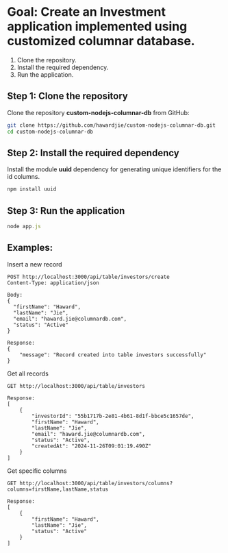 # Goal: Create an Investment application implemented using customized columnar database.

1. Clone the repository.
2. Install the required dependency.
3. Run the application.

## Step 1: Clone the repository

Clone the repository **custom-nodejs-columnar-db** from GitHub:

```bash
git clone https://github.com/hawardjie/custom-nodejs-columnar-db.git
cd custom-nodejs-columnar-db
```

## Step 2: Install the required dependency

Install the module **uuid** dependency for generating unique identifiers for the id columns.

```javascript
npm install uuid
```

## Step 3: Run the application

```javascript
node app.js
```

## Examples:

Insert a new record

```
POST http://localhost:3000/api/table/investors/create
Content-Type: application/json

Body:
{
  "firstName": "Haward",
  "lastName": "Jie",
  "email": "haward.jie@columnardb.com",
  "status": "Active"
}

Response:
{
    "message": "Record created into table investors successfully"
}
```

Get all records

```
GET http://localhost:3000/api/table/investors

Response:
[
    {
        "investorId": "55b1717b-2e81-4b61-8d1f-bbce5c1657de",
        "firstName": "Haward",
        "lastName": "Jie",
        "email": "haward.jie@columnardb.com",
        "status": "Active",
        "createdAt": "2024-11-26T09:01:19.490Z"
    }
]
```

Get specific columns

```
GET http://localhost:3000/api/table/investors/columns?columns=firstName,lastName,status

Response:
[
    {
        "firstName": "Haward",
        "lastName": "Jie",
        "status": "Active"
    }
]
```
